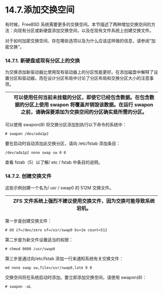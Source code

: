# 14.7.添加交换空间

有时候，FreeBSD 系统需要更多的交换空间。本节描述了两种增加交换空间的方法：向现有分区或新硬盘添加交换空间，以及在现有文件系统上创建交换文件。

对于如何加密交换空间、存在哪些选项以及为什么应该这样做的信息，请参阅“加密交换”。

### 14.7.1. 新硬盘或现有分区上的交换

为交换添加新驱动器比使用现有驱动器上的分区性能更好。在添加磁盘中解释了设置分区和驱动器，而在设计分区布局中讨论了分区布局和交换分区大小的注意事项。

|  | 可以使用任何当前未挂载的分区，即使它已经包含数据。在包含数据的分区上使用 swapon 将覆盖并销毁该数据。在运行 swapon 之前，请确保要添加为交换空间的分区确实是所需的分区。|
| -- | ------------------------------------------------------------------------------------------------------------------------------------------------------------------------ |

可以使用 swapon(8) 将交换分区添加到执行以下命令的系统中：

```
# swapon /dev/ada1p2
```

要在启动时自动添加此交换分区，请向 /etc/fstab 添加条目：

```
/dev/ada1p2 none swap sw 0 0
```

查看 fstab（5）以了解/ etc / fstab 中条目的说明。

### 14.7.2. 创建交换文件

这些示例创建一个名为/ usr / swap0 的 512M 交换文件。

|  | ZFS 文件系统上强烈不建议使用交换文件，因为交换可能导致系统宕机。|
| -- | ------------------------------------------------------------------ |

第一步是创建交换文件：

```
# dd if=/dev/zero of=/usr/swap0 bs=1m count=512
```

第二步是为新文件设置适当的权限：

```
# chmod 0600 /usr/swap0
```

第三步是通过向/etc/fstab 添加一行来通知系统有关交换文件：

```
md none swap sw,file=/usr/swap0,late 0 0
```

交换空间将在系统启动时添加。要立即添加交换空间，请使用 swapon(8)：

```
# swapon -aL
```

